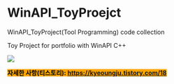 # WinAPI_ToyProejct
WinAPI_ToyProject(Tool Programming) code  collection

Toy Project for portfolio with WinAPI C++

<img src="https://img1.daumcdn.net/thumb/R1280x0/?scode=mtistory2&fname=https%3A%2F%2Fblog.kakaocdn.net%2Fdn%2FSPWAj%2FbtrWx8bc6Cw%2F1Je3qJ1vgWNBW4PlTNGiuk%2Fimg.png">

<mark style="background-color:orange">**자세한 사항(티스토리): https://kyeoungju.tistory.com/18**  </mark> 
